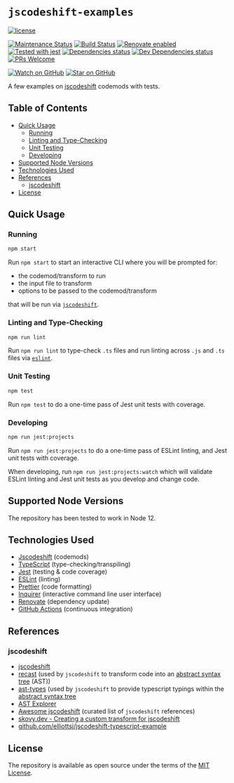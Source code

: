 # `jscodeshift-examples`

[![license](https://img.shields.io/github/license/wingy3181/jscodeshift-examples.svg)](LICENSE)

[![Maintenance Status](https://img.shields.io/badge/status-maintained-brightgreen.svg)](https://github.com/wingy3181/jscodeshift-examples/pulse)
[![Build Status](https://github.com/wingy3181/jscodeshift-examples/workflows/CI/badge.svg)](https://github.com/wingy3181/jscodeshift-examples/actions)
[![Renovate enabled](https://img.shields.io/badge/renovate-enabled-brightgreen.svg)](https://renovatebot.com/)
[![Tested with jest](https://jestjs.io/img/jest-badge.svg)](https://github.com/facebook/jest)
[![Dependencies status](https://img.shields.io/david/wingy3181/jscodeshift-examples.svg)](https://david-dm.org/wingy3181/jscodeshift-examples)
[![Dev Dependencies status](https://img.shields.io/david/dev/wingy3181/jscodeshift-examples.svg)](https://david-dm.org/wingy3181/jscodeshift-examples?type=dev)
[![PRs Welcome](https://img.shields.io/badge/PRs-welcome-brightgreen.svg)](http://makeapullrequest.com)

[![Watch on GitHub](https://img.shields.io/github/watchers/wingy3181/jscodeshift-examples.svg?style=social)](https://github.com/wingy3181/jscodeshift-examples/watchers)
[![Star on GitHub](https://img.shields.io/github/stars/wingy3181/jscodeshift-examples.svg?style=social)](https://github.com/wingy3181/jscodeshift-examples/stargazers)

A few examples on [jscodeshift][jscodeshift] codemods with tests.

## Table of Contents

<!-- To update run: npx markdown-toc --maxdepth 3 -i README.md -->

<!-- toc -->

- [Quick Usage](#quick-usage)
  - [Running](#running)
  - [Linting and Type-Checking](#linting-and-type-checking)
  - [Unit Testing](#unit-testing)
  - [Developing](#developing)
- [Supported Node Versions](#supported-node-versions)
- [Technologies Used](#technologies-used)
- [References](#references)
  - [jscodeshift](#jscodeshift)
- [License](#license)

<!-- tocstop -->

## Quick Usage

### Running

```sh
npm start
```

Run `npm start` to start an interactive CLI where you will be prompted for:

- the codemod/transform to run
- the input file to transform
- options to be passed to the codemod/transform

that will be run via [`jscodeshift`][jscodeshift].

### Linting and Type-Checking

```sh
npm run lint
```

Run `npm run lint` to type-check `.ts` files and run linting across `.js` and `.ts` files via [`eslint`][eslint].

### Unit Testing

```sh
npm test
```

Run `npm test` to do a one-time pass of Jest unit tests with coverage.

### Developing

```sh
npm run jest:projects
```

Run `npm run jest:projects` to do a one-time pass of ESLint linting, and Jest unit tests with coverage.

When developing, run `npm run jest:projects:watch` which will validate ESLint linting and Jest unit tests as you develop and change code.

## Supported Node Versions

The repository has been tested to work in Node 12.

## Technologies Used

- [Jscodeshift][jscodeshift] (codemods)
- [TypeScript](https://www.typescriptlang.org/) (type-checking/transpiling)
- [Jest](https://jestjs.io/en) (testing & code coverage)
- [ESLint][eslint] (linting)
- [Prettier](https://prettier.io/) (code formatting)
- [Inquirer](https://github.com/SBoudrias/Inquirer.js/) (interactive command line user interface)
- [Renovate](https://github.com/renovatebot/renovate) (dependency update)
- [GitHub Actions](https://github.com/features/actions) (continuous integration)

## References

### jscodeshift

- [jscodeshift][jscodeshift]
- [recast](https://github.com/benjamn/recast) (used by `jscodeshift` to transform code into an [abstract syntax tree][ast] (AST))
- [ast-types](https://github.com/benjamn/ast-types) (used by `jscodeshift` to provide typescript typings within the [abstract syntax tree][ast]
- [AST Explorer](https://astexplorer.net/)
- [Awesome jscodeshift](https://github.com/sejoker/awesome-jscodeshift) (curated list of `jscodeshift` references)
- [skovy.dev - Creating a custom transform for jscodeshift](https://skovy.dev/jscodeshift-custom-transform/)
- [github.com/elliottsj/jscodeshift-typescript-example](https://github.com/elliottsj/jscodeshift-typescript-example)

## License

The repository is available as open source under the terms of the [MIT License](LICENSE.md).

[jscodeshift]: https://github.com/facebook/jscodeshift
[eslint]: http://eslint.org/
[ast]: https://en.wikipedia.org/wiki/Abstract_syntax_tree
